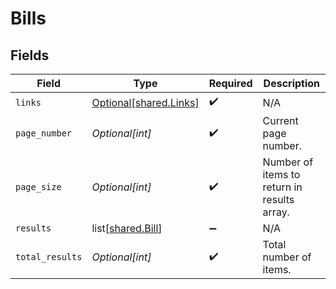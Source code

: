 # Bills


## Fields

| Field                                                      | Type                                                       | Required                                                   | Description                                                |
| ---------------------------------------------------------- | ---------------------------------------------------------- | ---------------------------------------------------------- | ---------------------------------------------------------- |
| `links`                                                    | [Optional[shared.Links]](undefined/models/shared/links.md) | :heavy_check_mark:                                         | N/A                                                        |
| `page_number`                                              | *Optional[int]*                                            | :heavy_check_mark:                                         | Current page number.                                       |
| `page_size`                                                | *Optional[int]*                                            | :heavy_check_mark:                                         | Number of items to return in results array.                |
| `results`                                                  | list[[shared.Bill](undefined/models/shared/bill.md)]       | :heavy_minus_sign:                                         | N/A                                                        |
| `total_results`                                            | *Optional[int]*                                            | :heavy_check_mark:                                         | Total number of items.                                     |